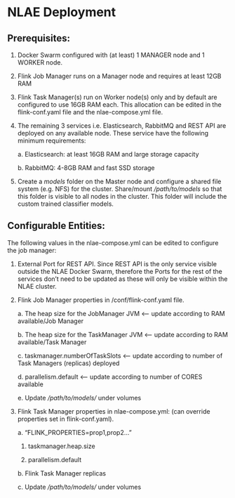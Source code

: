 # NLAE Deployment

## Prerequisites:

1. Docker Swarm configured with (at least) 1 MANAGER node and 1 WORKER node.

2. Flink Job Manager runs on a Manager node and requires at least 12GB RAM

3. Flink Task Manager(s) run on Worker node(s) only and by default are configured to use 16GB RAM each. This allocation can be edited in the flink-conf.yaml file and the nlae-compose.yml file.

4. The remaining 3 services i.e. Elasticsearch, RabbitMQ and REST API are deployed on any available node. These service have the following minimum requirements:

    a. Elasticsearch: at least 16GB RAM and large storage capacity

    b. RabbitMQ: 4-8GB RAM and fast SSD storage

5. Create a *models* folder on the Master node and configure a shared file system (e.g. NFS) for the cluster. Share/mount */path/to/models* so that this folder is visible to all nodes in the cluster. This folder will include the custom trained classifier models.

## Configurable Entities:

The following values in the nlae-compose.yml can be edited to configure the job manager:

1. External Port for REST API. Since REST API is the only service visible outside the NLAE Docker Swarm, therefore the Ports for the rest of the services don’t need to be updated as these will only be visible within the NLAE cluster.

2. Flink Job Manager properties in /conf/flink-conf.yaml file.

    a. The heap size for the JobManager JVM <-- update according to RAM available/Job Manager

    b. The heap size for the TaskManager JVM <-- update according to RAM available/Task Manager

    c. taskmanager.numberOfTaskSlots <-- update according to number of Task Managers (replicas) deployed

    d. parallelism.default <-- update according to number of CORES available

    e. Update */path/to/models/* under volumes

3. Flink Task Manager properties in nlae-compose.yml: (can override properties set in flink-conf.yaml).

    a. “FLINK_PROPERTIES=prop1,prop2…”

      1. taskmanager.heap.size

      2. parallelism.default

    b. Flink Task Manager replicas

    c. Update */path/to/models/* under volumes

